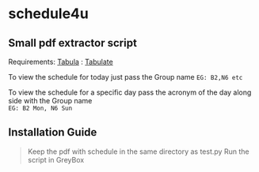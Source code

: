 # schedule4u

## Small pdf extractor script 

Requirements: [Tabula](https://pypi.org/project/tabula-py/)
			: [Tabulate](https://pypi.org/project/tabulate/)

To view the schedule for today just pass the Group name
	```
	EG: B2,N6 etc
	```

To view the schedule for a specific day pass the acronym of the day along side with the Group name	
	```
	EG: B2 Mon, N6 Sun
	```

## Installation Guide
> Keep the pdf with schedule in the same directory as test.py
> Run the script in GreyBox

